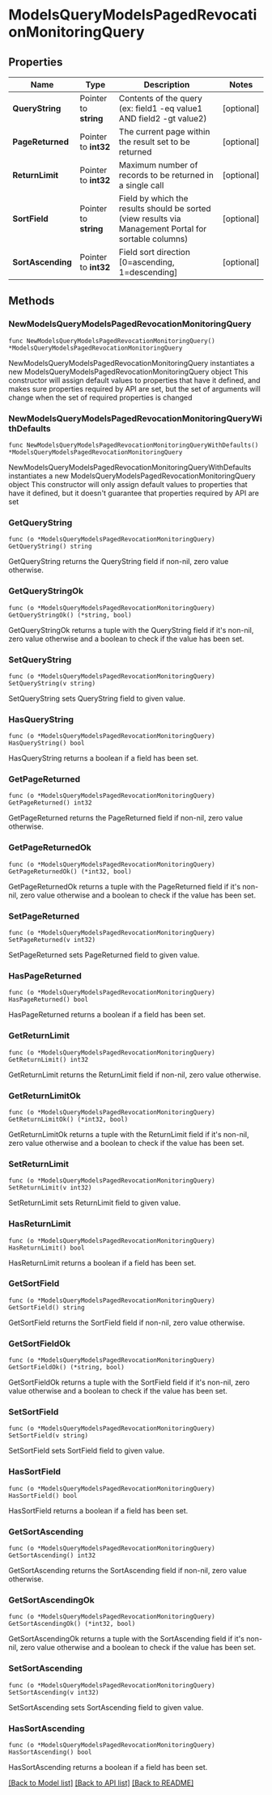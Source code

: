 # ModelsQueryModelsPagedRevocationMonitoringQuery

## Properties

Name | Type | Description | Notes
------------ | ------------- | ------------- | -------------
**QueryString** | Pointer to **string** | Contents of the query (ex: field1 -eq value1 AND field2 -gt value2) | [optional] 
**PageReturned** | Pointer to **int32** | The current page within the result set to be returned | [optional] 
**ReturnLimit** | Pointer to **int32** | Maximum number of records to be returned in a single call | [optional] 
**SortField** | Pointer to **string** | Field by which the results should be sorted (view results via Management Portal for sortable columns) | [optional] 
**SortAscending** | Pointer to **int32** | Field sort direction [0&#x3D;ascending, 1&#x3D;descending] | [optional] 

## Methods

### NewModelsQueryModelsPagedRevocationMonitoringQuery

`func NewModelsQueryModelsPagedRevocationMonitoringQuery() *ModelsQueryModelsPagedRevocationMonitoringQuery`

NewModelsQueryModelsPagedRevocationMonitoringQuery instantiates a new ModelsQueryModelsPagedRevocationMonitoringQuery object
This constructor will assign default values to properties that have it defined,
and makes sure properties required by API are set, but the set of arguments
will change when the set of required properties is changed

### NewModelsQueryModelsPagedRevocationMonitoringQueryWithDefaults

`func NewModelsQueryModelsPagedRevocationMonitoringQueryWithDefaults() *ModelsQueryModelsPagedRevocationMonitoringQuery`

NewModelsQueryModelsPagedRevocationMonitoringQueryWithDefaults instantiates a new ModelsQueryModelsPagedRevocationMonitoringQuery object
This constructor will only assign default values to properties that have it defined,
but it doesn't guarantee that properties required by API are set

### GetQueryString

`func (o *ModelsQueryModelsPagedRevocationMonitoringQuery) GetQueryString() string`

GetQueryString returns the QueryString field if non-nil, zero value otherwise.

### GetQueryStringOk

`func (o *ModelsQueryModelsPagedRevocationMonitoringQuery) GetQueryStringOk() (*string, bool)`

GetQueryStringOk returns a tuple with the QueryString field if it's non-nil, zero value otherwise
and a boolean to check if the value has been set.

### SetQueryString

`func (o *ModelsQueryModelsPagedRevocationMonitoringQuery) SetQueryString(v string)`

SetQueryString sets QueryString field to given value.

### HasQueryString

`func (o *ModelsQueryModelsPagedRevocationMonitoringQuery) HasQueryString() bool`

HasQueryString returns a boolean if a field has been set.

### GetPageReturned

`func (o *ModelsQueryModelsPagedRevocationMonitoringQuery) GetPageReturned() int32`

GetPageReturned returns the PageReturned field if non-nil, zero value otherwise.

### GetPageReturnedOk

`func (o *ModelsQueryModelsPagedRevocationMonitoringQuery) GetPageReturnedOk() (*int32, bool)`

GetPageReturnedOk returns a tuple with the PageReturned field if it's non-nil, zero value otherwise
and a boolean to check if the value has been set.

### SetPageReturned

`func (o *ModelsQueryModelsPagedRevocationMonitoringQuery) SetPageReturned(v int32)`

SetPageReturned sets PageReturned field to given value.

### HasPageReturned

`func (o *ModelsQueryModelsPagedRevocationMonitoringQuery) HasPageReturned() bool`

HasPageReturned returns a boolean if a field has been set.

### GetReturnLimit

`func (o *ModelsQueryModelsPagedRevocationMonitoringQuery) GetReturnLimit() int32`

GetReturnLimit returns the ReturnLimit field if non-nil, zero value otherwise.

### GetReturnLimitOk

`func (o *ModelsQueryModelsPagedRevocationMonitoringQuery) GetReturnLimitOk() (*int32, bool)`

GetReturnLimitOk returns a tuple with the ReturnLimit field if it's non-nil, zero value otherwise
and a boolean to check if the value has been set.

### SetReturnLimit

`func (o *ModelsQueryModelsPagedRevocationMonitoringQuery) SetReturnLimit(v int32)`

SetReturnLimit sets ReturnLimit field to given value.

### HasReturnLimit

`func (o *ModelsQueryModelsPagedRevocationMonitoringQuery) HasReturnLimit() bool`

HasReturnLimit returns a boolean if a field has been set.

### GetSortField

`func (o *ModelsQueryModelsPagedRevocationMonitoringQuery) GetSortField() string`

GetSortField returns the SortField field if non-nil, zero value otherwise.

### GetSortFieldOk

`func (o *ModelsQueryModelsPagedRevocationMonitoringQuery) GetSortFieldOk() (*string, bool)`

GetSortFieldOk returns a tuple with the SortField field if it's non-nil, zero value otherwise
and a boolean to check if the value has been set.

### SetSortField

`func (o *ModelsQueryModelsPagedRevocationMonitoringQuery) SetSortField(v string)`

SetSortField sets SortField field to given value.

### HasSortField

`func (o *ModelsQueryModelsPagedRevocationMonitoringQuery) HasSortField() bool`

HasSortField returns a boolean if a field has been set.

### GetSortAscending

`func (o *ModelsQueryModelsPagedRevocationMonitoringQuery) GetSortAscending() int32`

GetSortAscending returns the SortAscending field if non-nil, zero value otherwise.

### GetSortAscendingOk

`func (o *ModelsQueryModelsPagedRevocationMonitoringQuery) GetSortAscendingOk() (*int32, bool)`

GetSortAscendingOk returns a tuple with the SortAscending field if it's non-nil, zero value otherwise
and a boolean to check if the value has been set.

### SetSortAscending

`func (o *ModelsQueryModelsPagedRevocationMonitoringQuery) SetSortAscending(v int32)`

SetSortAscending sets SortAscending field to given value.

### HasSortAscending

`func (o *ModelsQueryModelsPagedRevocationMonitoringQuery) HasSortAscending() bool`

HasSortAscending returns a boolean if a field has been set.


[[Back to Model list]](../README.md#documentation-for-models) [[Back to API list]](../README.md#documentation-for-api-endpoints) [[Back to README]](../README.md)


